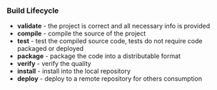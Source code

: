 ### Build Lifecycle

* **validate** - the project is correct and all necessary info is provided
* **compile** - compile the source of the project
* **test** - test the compiled source code, tests do not require code packaged or deployed
* **package** - package the code into a distributable format
* **verify** - verify the quality
* **install** - install into the local repository
* **deploy** - deploy to a remote repository for others consumption
